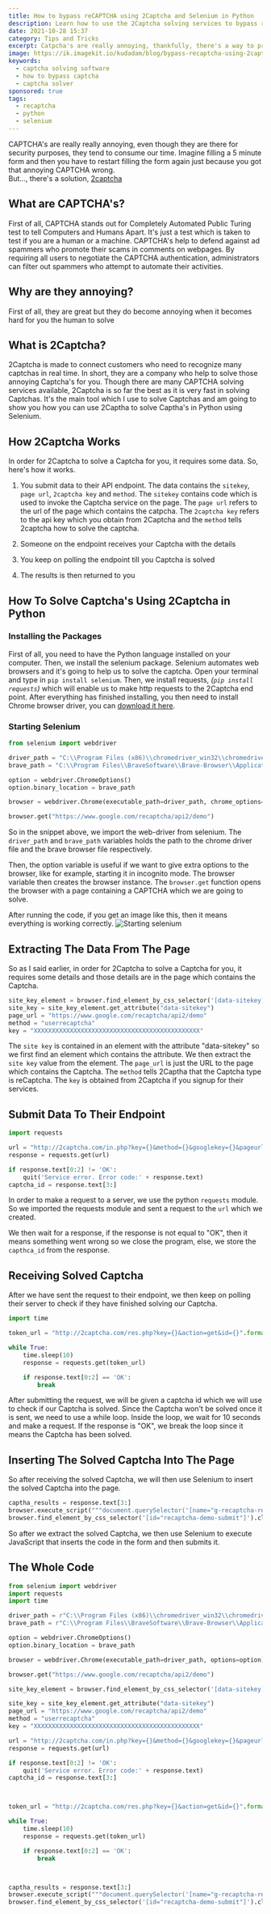 ```yaml
---
title: How to bypass reCAPTCHA using 2Captcha and Selenium in Python
description: Learn how to use the 2Captcha solving services to bypass reCAPTCHA in Python using Selenium
date: 2021-10-28 15:37
category: Tips and Tricks
excerpt: Catpcha's are really annoying, thankfully, there's a way to programmatically bypass them
image: https://ik.imagekit.io/kudadam/blog/bypass-recaptcha-using-2captcha/captcha.png?canvas.color=white
keywords:
  - captcha solving software
  - how to bypass captcha
  - captcha solver
sponsored: true
tags:
  - recaptcha
  - python
  - selenium
---
```


<p class="intro">
	CAPTCHA's are really really annoying, even though they are there for security purposes, they tend to consume our time.
	Imagine filling a 5 minute form and then you have to restart filling the form again just because you got that annoying CAPTCHA wrong.<br/>
	But..., there's a solution, <a href="https://2captcha.com/">2captcha</a>
</p>

## What are CAPTCHA's?

First of all, CAPTCHA stands out for Completely Automated Public Turing test to tell Computers and Humans Apart. It's just a test which is taken to test if you are a human or a machine. CAPTCHA's help to defend against ad spammers who promote their scams in comments on webpages. By requiring all users to negotiate the CAPTCHA authentication, administrators can filter out spammers who attempt to automate their activities.

## Why are they annoying?

First of all, they are great but they do become annoying when it becomes hard for you the human to solve

## What is 2Captcha?

2Captcha is made to connect customers who need to recognize many captchas in real time. In short, they are a company who help to solve those annoying Captcha's for you. Though there are many CAPTCHA solving services available, 2Captcha is so far the best as it is very fast in solving Captchas. It's the main tool which I use to solve Captchas and am going to show you how you can use 2Captha to solve Captha's in Python using Selenium.

## How 2Captcha Works

In order for 2Captcha to solve a Captcha for you, it requires some data.
So, here's how it works.

1. You submit data to their API endpoint.
   The data contains the `sitekey`, `page url`, `2captcha key` and `method`.
   The `sitekey` contains code which is used to invoke the Captcha service on the page. The `page url` refers to the url of the page which contains the catpcha. The `2captcha key` refers to the api key which you obtain from 2Captcha and the `method` tells 2captcha how to solve the captcha.

2. Someone on the endpoint receives your Captcha with the details

3. You keep on polling the endpoint till you Captcha is solved

4. The results is then returned to you

## How To Solve Captcha's Using 2Captcha in Python

### Installing the Packages

First of all, you need to have the Python language installed on your computer. Then, we install the selenium package. Selenium automates web browsers and it's going to help us to solve the captcha.
Open your terminal and type in `pip install selenium`.
Then, we install requests, _(`pip install requests`)_ which will enable us to make http requests to the 2Captcha end point.
After everything has finished installing, you then need to install Chrome browser driver, you can [download it here](https://chromedriver.chromium.org/downloads).

### Starting Selenium

```python
from selenium import webdriver

driver_path = "C:\\Program Files (x86)\\chromedriver_win32\\chromedriver.exe"
brave_path = "C:\\Program Files\\BraveSoftware\\Brave-Browser\\Application\\brave.exe"

option = webdriver.ChromeOptions()
option.binary_location = brave_path

browser = webdriver.Chrome(executable_path=driver_path, chrome_options=option)

browser.get("https://www.google.com/recaptcha/api2/demo")
```

So in the snippet above, we import the web-driver from selenium. The `driver_path` and `brave_path` variables holds the path to the chrome driver file and the brave browser file respectively.

Then, the option variable is useful if we want to give extra options to the browser, like for example, starting it in incognito mode.
The browser variable then creates the browser instance. The `browser.get` function opens the browser with a page containing a CAPTCHA which we are going to solve.

After running the code, if you get an image like this, then it means everything is working correctly.
![Starting selenium](https://ik.imagekit.io/kudadam/blog/bypass-recaptcha-using-2captcha/selenium_started.PNG)

## Extracting The Data From The Page

So as I said earlier, in order for 2Captcha to solve a Captcha for you, it requires some details and those details are in the page which contains the Captcha.

```python
site_key_element = browser.find_element_by_css_selector('[data-sitekey]')
site_key = site_key_element.get_attribute("data-sitekey")
page_url = "https://www.google.com/recaptcha/api2/demo"
method = "userrecaptcha"
key = "XXXXXXXXXXXXXXXXXXXXXXXXXXXXXXXXXXXXXXXXXXXXXX"
```

The `site key` is contained in an element with the attribute "data-sitekey" so we first find an element which contains the attribute. We then extract the `site key` value from the element.
The `page_url` is just the URL to the page which contains the Captcha.
The `method` tells 2Captha that the Captcha type is reCaptcha.
The `key` is obtained from 2Captcha if you signup for their services.

## Submit Data To Their Endpoint

```python
import requests

url = "http://2captcha.com/in.php?key={}&method={}&googlekey={}&pageurl={}".format(key,method,site_key,page_url)
response = requests.get(url)

if response.text[0:2] != 'OK':
    quit('Service error. Error code:' + response.text)
captcha_id = response.text[3:]

```

In order to make a request to a server, we use the python `requests` module. So we imported the requests module and sent a request to the `url` which we created.

We then wait for a response, if the response is not equal to "OK", then it means something went wrong so we close the program, else, we store the `capthca_id` from the response.

## Receiving Solved Captcha

After we have sent the request to their endpoint, we then keep on polling their server to check if they have finished solving our Captcha.

```python
import time

token_url = "http://2captcha.com/res.php?key={}&action=get&id={}".format(key,captcha_id)

while True:
	time.sleep(10)
	response = requests.get(token_url)

	if response.text[0:2] == 'OK':
    	break
```

After submitting the request, we will be given a captcha id which we will use to check if our Captcha is solved. Since the Captcha won't be solved once it is sent, we need to use a while loop. Inside the loop, we wait for 10 seconds and make a request. If the response is "OK", we break the loop since it means the Captcha has been solved.

## Inserting The Solved Captcha Into The Page

So after receiving the solved Captcha, we will then use Selenium to insert the solved Captcha into the page.

```python
captha_results = response.text[3:]
browser.execute_script("""document.querySelector('[name="g-recaptcha-response"]').innerText='{}'""".format(captha_results))
browser.find_element_by_css_selector('[id="recaptcha-demo-submit"]').click()
```

So after we extract the solved Captcha, we then use Selenium to execute JavaScript that inserts the code in the form and then submits
it.

## The Whole Code

```python
from selenium import webdriver
import requests
import time

driver_path = r"C:\\Program Files (x86)\\chromedriver_win32\\chromedriver.exe"
brave_path = r"C:\\Program Files\\BraveSoftware\\Brave-Browser\\Application\\brave.exe"

option = webdriver.ChromeOptions()
option.binary_location = brave_path

browser = webdriver.Chrome(executable_path=driver_path, options=option)

browser.get("https://www.google.com/recaptcha/api2/demo")

site_key_element = browser.find_element_by_css_selector('[data-sitekey]')

site_key = site_key_element.get_attribute("data-sitekey")
page_url = "https://www.google.com/recaptcha/api2/demo"
method = "userrecaptcha"
key = "XXXXXXXXXXXXXXXXXXXXXXXXXXXXXXXXXXXXXXXXXXXXXX"

url = "http://2captcha.com/in.php?key={}&method={}&googlekey={}&pageurl={}".format(key,method,site_key,page_url)
response = requests.get(url)

if response.text[0:2] != 'OK':
    quit('Service error. Error code:' + response.text)
captcha_id = response.text[3:]



token_url = "http://2captcha.com/res.php?key={}&action=get&id={}".format(key,captcha_id)

while True:
	time.sleep(10)
	response = requests.get(token_url)

	if response.text[0:2] == 'OK':
    	break



captha_results = response.text[3:]
browser.execute_script("""document.querySelector('[name="g-recaptcha-response"]').innerText='{}'""".format(captha_results))
browser.find_element_by_css_selector('[id="recaptcha-demo-submit"]').click()
```
